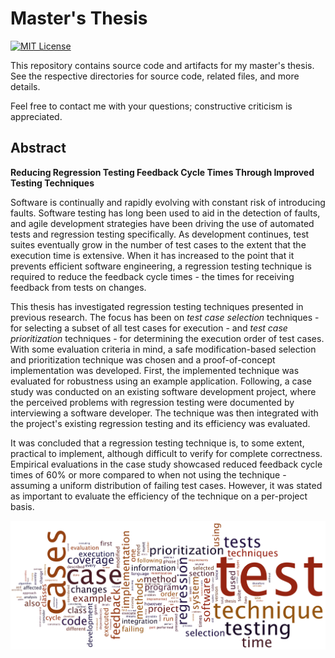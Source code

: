 # Master's Thesis

[![MIT License](http://img.shields.io/badge/license-CC_BY--NC-red.svg)](http://creativecommons.org/licenses/by-nc/4.0/)

This repository contains source code and artifacts for my master's thesis.  
See the respective directories for source code, related files, and more details.

Feel free to contact me with your questions; constructive criticism is appreciated.

## Abstract

**Reducing Regression Testing Feedback Cycle Times Through Improved Testing Techniques**

Software is continually and rapidly evolving with constant risk of introducing faults. Software testing has long been used to aid in the detection of faults, and agile development strategies have been driving the use of automated tests and regression testing specifically. As development continues, test suites eventually grow in the number of test cases to the extent that the execution time is extensive. When it has increased to the point that it prevents efficient software engineering, a regression testing technique is required to reduce the feedback cycle times - the times for receiving feedback from tests on changes.

This thesis has investigated regression testing techniques presented in previous research. The focus has been on *test case selection* techniques - for selecting a subset of all test cases for execution - and *test case prioritization* techniques - for determining the execution order of test cases. With some evaluation criteria in mind, a safe modification-based selection and prioritization technique was chosen and a proof-of-concept implementation was developed. First, the implemented technique was evaluated for robustness using an example application. Following, a case study was conducted on an existing software development project, where the perceived problems with regression testing were documented by interviewing a software developer. The technique was then integrated with the project's existing regression testing and its efficiency was evaluated.

It was concluded that a regression testing technique is, to some extent, practical to implement, although difficult to verify for complete correctness. Empirical evaluations in the case study showcased reduced feedback cycle times of 60% or more compared to when not using the technique - assuming a uniform distribution of failing test cases. However, it was stated as important to evaluate the efficiency of the technique on a per-project basis.

![cloud](cloud.png)
